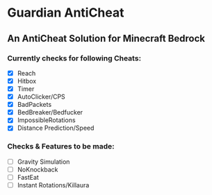 # Guardian AntiCheat

## An AntiCheat Solution for Minecraft Bedrock

### Currently checks for following Cheats:

- [X] Reach
- [X] Hitbox
- [X] Timer
- [X] AutoClicker/CPS
- [X] BadPackets
- [X] BedBreaker/Bedfucker
- [X] ImpossibleRotations
- [X] Distance Prediction/Speed

### Checks & Features to be made:

- [ ] Gravity Simulation
- [ ] NoKnockback
- [ ] FastEat
- [ ] Instant Rotations/Killaura
